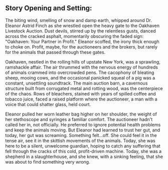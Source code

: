 ## Story Opening and Setting:

The biting wind, smelling of snow and damp earth, whipped around Dr. Eleanor Astrid Finch as she wrestled open the heavy gate to the Oakhaven Livestock Auction. Dust devils, stirred up by the relentless gusts, danced across the cracked asphalt, momentarily obscuring the faded sign: "Oakhaven: Your Partner in Profit." Eleanor scoffed, the irony thick enough to choke on. Profit, maybe, for the auctioneers and the brokers, but rarely for the animals that passed through these gates.

Oakhaven, nestled in the rolling hills of upstate New York, was a sprawling, ramshackle affair. The air thrummed with the nervous energy of hundreds of animals crammed into overcrowded pens. The cacophony of bleating sheep, mooing cows, and the occasional panicked squeal of a pig was a constant, unsettling soundtrack. The main auction barn, a cavernous structure built from corrugated metal and rotting wood, was the centerpiece of the chaos. Rows of bleachers, stained with years of spilled coffee and tobacco juice, faced a raised platform where the auctioneer, a man with a voice that could shatter glass, held court.

Eleanor pulled her worn leather bag higher on her shoulder, the weight of her stethoscope and syringes a familiar comfort. The auctioneer hadn't called her in, not officially. He preferred to ignore potential health problems and keep the animals moving. But Eleanor had learned to trust her gut, and today, her gut was screaming. Something felt…off. She could feel it in the tense air, see it in the skittish movements of the animals. Today, she was here to be a silent, unwelcome guardian, hoping to catch any suffering that fell through the cracks of this cold, profit-driven machine. Today, she was a shepherd in a slaughterhouse, and she knew, with a sinking feeling, that she was about to find something very wrong.
